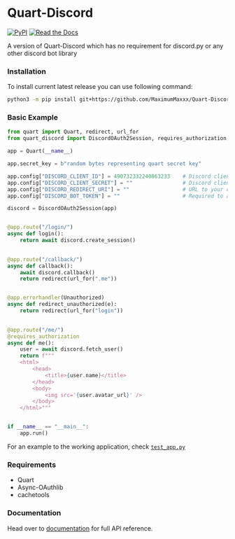 # Quart-Discord
[![PyPI](https://img.shields.io/pypi/v/Quart-Discord?style=for-the-badge)](https://pypi.org/project/Quart-Discord/) [![Read the Docs](https://img.shields.io/readthedocs/quart-discord?style=for-the-badge)](https://quart-discord.readthedocs.io/en/latest/) 

A version of Quart-Discord which has no requirement for discord.py or any other discord bot library


### Installation
To install current latest release you can use following command:
```sh
python3 -m pip install git+https://github.com/MaximumMaxxx/Quart-Discord/master
```


### Basic Example
```python
from quart import Quart, redirect, url_for
from quart_discord import DiscordOAuth2Session, requires_authorization, Unauthorized

app = Quart(__name__)

app.secret_key = b"random bytes representing quart secret key"

app.config["DISCORD_CLIENT_ID"] = 490732332240863233    # Discord client ID.
app.config["DISCORD_CLIENT_SECRET"] = ""                # Discord client secret.
app.config["DISCORD_REDIRECT_URI"] = ""                 # URL to your callback endpoint.
app.config["DISCORD_BOT_TOKEN"] = ""                    # Required to access BOT resources.

discord = DiscordOAuth2Session(app)


@app.route("/login/")
async def login():
    return await discord.create_session()
	

@app.route("/callback/")
async def callback():
    await discord.callback()
    return redirect(url_for(".me"))


@app.errorhandler(Unauthorized)
async def redirect_unauthorized(e):
    return redirect(url_for("login"))

	
@app.route("/me/")
@requires_authorization
async def me():
    user = await discord.fetch_user()
    return f"""
    <html>
        <head>
            <title>{user.name}</title>
        </head>
        <body>
            <img src='{user.avatar_url}' />
        </body>
    </html>"""


if __name__ == "__main__":
    app.run()
```

For an example to the working application, check [`test_app.py`](tests/test_app.py)


### Requirements
* Quart
* Async-OAuthlib
* cachetools


### Documentation
Head over to [documentation] for full API reference. 


[documentation]: https://quart-discord.readthedocs.io/en/latest/
